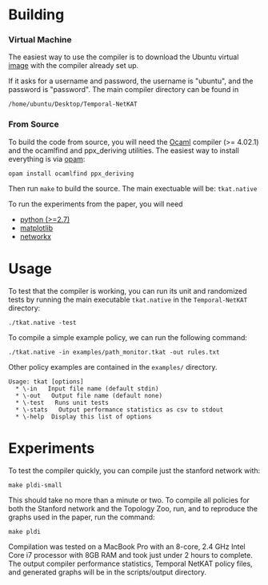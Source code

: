 # Building

### Virtual Machine
The easiest way to use the compiler is to download the Ubuntu virtual [image](http://www.cs.princeton.edu/~rbeckett/Temporal-NetKAT.ova) with the compiler already set up. 

If it asks for a username and password, the username is "ubuntu", and the password is "password". The main compiler directory can be found in

```/home/ubuntu/Desktop/Temporal-NetKAT```

### From Source
To build the code from source, you will need the [Ocaml](https://ocaml.org/) compiler (>= 4.02.1) and the ocamlfind and ppx_deriving utilities. The easiest way to install everything is via [opam](https://opam.ocaml.org/):

```
opam install ocamlfind ppx_deriving
```

Then run `make` to build the source. The main exectuable will be: `tkat.native`

To run the experiments from the paper, you will need 
* [python (>=2.7)](https://www.python.org/)
* [matplotlib](http://matplotlib.org/) 
* [networkx](https://networkx.github.io/)


# Usage
To test that the compiler is working, you can run its unit and randomized tests by running the main executable `tkat.native` in the `Temporal-NetKAT` directory:

`./tkat.native -test`

To compile a simple example policy, we can run the following command:

`./tkat.native -in examples/path_monitor.tkat -out rules.txt`

Other policy examples are contained in the `examples/` directory.

```
Usage: tkat [options]
  * \-in   Input file name (default stdin)
  * \-out   Output file name (default none)
  * \-test   Runs unit tests
  * \-stats   Output performance statistics as csv to stdout
  * \-help  Display this list of options
```

# Experiments

To test the compiler quickly, you can compile just the stanford network with:

`make pldi-small`

This should take no more than a minute or two. To compile all policies for both the Stanford network and the Topology Zoo, run, and to reproduce the graphs used in the paper, run the command:

`make pldi`

Compilation was tested on a MacBook Pro with an 8-core, 2.4 GHz Intel Core i7 processor with 8GB RAM and took just under 2 hours to complete. The output compiler performance statistics, Temporal NetKAT policy files, and generated graphs will be in the scripts/output directory.